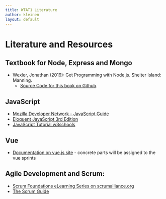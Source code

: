 ```yaml
---
title: WTAT1 Literature
author: kleinen
layout: default
---
```



# Literature and Resources

## Textbook for Node, Express and Mongo

* Wexler, Jonathan (2019): Get Programming with Node.js. Shelter Island: Manning.
    * [Source Code for this book on Github](https://github.com/JonathanWexler/get-programming-with-nodejs).

## JavaScript

* [Mozilla Developer Network - JavaScript Guide](https://developer.mozilla.org/de/docs/Web/JavaScript/Guide)
* [Eloquent JavaScript 3rd Edition](https://eloquentjavascript.net/)
* [JavaScript Tutorial w3schools](https://www.w3schools.com/js/)

## Vue

* [Documentation on vue.js site](https://vuejs.org/v2/guide/) - concrete parts will be assigned to the vue sprints

## Agile Development and Scrum:

* [Scrum Foundations eLearning Series on scrumalliance.org](https://www.scrumalliance.org/learn-about-scrum/scrum-elearning-series)
* [The Scrum Guide](https://www.scrumguides.org/)
